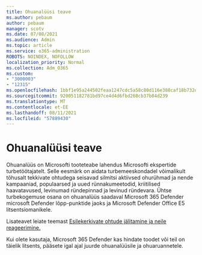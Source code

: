 ```yaml
---
title: Ohuanalüüsi teave
ms.author: pebaum
author: pebaum
manager: scotv
ms.date: 07/08/2021
ms.audience: Admin
ms.topic: article
ms.service: o365-administration
ROBOTS: NOINDEX, NOFOLLOW
localization_priority: Normal
ms.collection: Adm_O365
ms.custom:
- "3000003"
- "12315"
ms.openlocfilehash: 1bbf1e95a244502feaa1247cdc5a58c80d116e388caf18b732d6ba0b85039418
ms.sourcegitcommit: 920051182781bd97ce4d4d6fbd268cb37b84d239
ms.translationtype: MT
ms.contentlocale: et-EE
ms.lasthandoff: 08/11/2021
ms.locfileid: "57889430"
---
```

# <a name="about-threat-analytics"></a>Ohuanalüüsi teave

Ohuanalüüs on Microsofti tooteteabe lahendus Microsofti ekspertide turbetöötajatelt. Selle eesmärk on aidata turbemeeskondadel võimalikult tõhusalt tekkivate ohtudega seisavad silmitsi aktiivsed ohurühmad ja nende kampaaniad, populaarsed ja uued rünnakumeetodid, kriitilised haavatavused, levinumad ründepinnad ja levinud ründevara. Ühtse turbekogemuse osana on ohuanalüüs saadaval Microsoft 365 Defender microsoft Defender lõpp-punktide jaoks ja Microsoft Defender Office E5 litsentsiomanikele. 

Lisateavet leiate teemast [Esilekerkivate ohtude jälitamine ja neile reageerimine.](https://docs.microsoft.com/microsoft-365/security/defender/threat-analytics)

Kui olete kasutaja, Microsoft 365 Defender kas hindate toodet või teil on täielik litsents, pääsete igal ajal juurde ohuanalüüsile ja ohuaruannetele. 